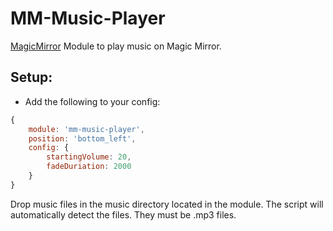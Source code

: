 MM-Music-Player
===
[MagicMirror](https://github.com/MichMich/MagicMirror) Module to play music on Magic Mirror.

Setup:
---
* Add the following to your config:
````javascript
{
	module: 'mm-music-player',
	position: 'bottom_left',
	config: {
		startingVolume: 20,
		fadeDuriation: 2000
	}
}
````

Drop music files in the music directory located in the module. The script will automatically detect the files. They must be .mp3 files.
